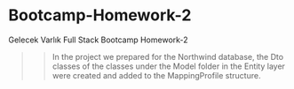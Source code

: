 # Bootcamp-Homework-2
Gelecek Varlık Full Stack Bootcamp Homework-2

>>In the project we prepared for the Northwind database, the Dto classes of the classes under the Model folder in the Entity layer were created and added to the MappingProfile structure.
